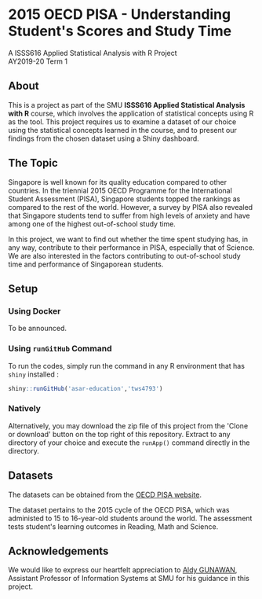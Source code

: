 # 2015 OECD PISA - Understanding Student's Scores and Study Time
A ISSS616 Applied Statistical Analysis with R Project <br />
AY2019-20 Term 1

## About

This is a project as part of the SMU **ISSS616 Applied Statistical Analysis with R** course, which involves the application of statistical concepts using R as the tool. This project requires us to examine a dataset of our choice using the statistical concepts learned in the course, and to present our findings from the chosen dataset using a Shiny dashboard.

## The Topic

Singapore is well known for its quality education compared to other countries. In the triennial 2015 OECD Programme for the International Student Assessment (PISA), Singapore students topped the rankings as compared to the rest of the world. However, a survey by PISA also revealed that Singapore students tend to suffer from high levels of anxiety and have among one of the highest out-of-school study time.

In this project, we want to find out whether the time spent studying has, in any way, contribute to their performance in PISA, especially that of Science. We are also interested in the factors contributing to out-of-school study time and performance of Singaporean students.

## Setup

### Using Docker

To be announced.

### Using `runGitHub` Command

To run the codes, simply run the command in any R environment that has `shiny` installed :

```r
shiny::runGitHub('asar-education','tws4793')
```

### Natively

Alternatively, you may download the zip file of this project from the 'Clone or download' button on the top right of this repository. Extract to any directory of your choice and execute the `runApp()` command directly in the directory.

## Datasets

The datasets can be obtained from the [OECD PISA website](https://www.oecd.org/pisa/data/2015database/).

The dataset pertains to the 2015 cycle of the OECD PISA, which was administed to 15 to 16-year-old students around the world. The assessment tests student's learning outcomes in Reading, Math and Science.

## Acknowledgements

We would like to express our heartfelt appreciation to [Aldy GUNAWAN](https://www.smu.edu.sg/faculty/profile/153976/Aldy-GUNAWAN), Assistant Professor of Information Systems at SMU for his guidance in this project.
